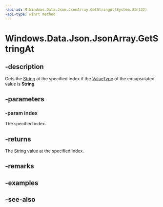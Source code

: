 ```yaml
---
-api-id: M:Windows.Data.Json.JsonArray.GetStringAt(System.UInt32)
-api-type: winrt method
---
```


<!-- Method syntax
public string GetStringAt(System.UInt32 index)
-->

# Windows.Data.Json.JsonArray.GetStringAt

## -description
Gets the [String](https://docs.microsoft.com/dotnet/api/system.string?redirectedfrom=MSDN) at the specified index if the [ValueType](ijsonvalue_valuetype.md) of the encapsulated value is **String**.

## -parameters
### -param index
The specified index.

## -returns
The [String](https://docs.microsoft.com/dotnet/api/system.string?redirectedfrom=MSDN) value at the specified index.

## -remarks

## -examples

## -see-also
